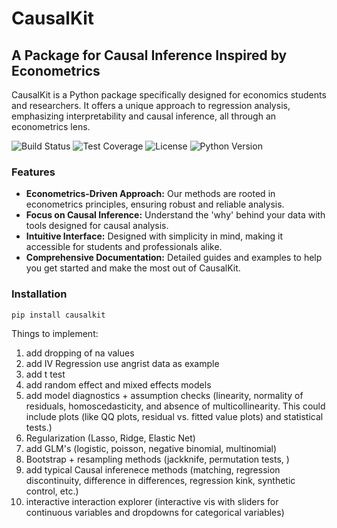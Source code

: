# CausalKit

## A Package for Causal Inference Inspired by Econometrics

CausalKit is a Python package specifically designed for economics students and researchers. It offers a unique approach to regression analysis, emphasizing interpretability and causal inference, all through an econometrics lens.

![Build Status](https://img.shields.io/badge/build-passing-brightgreen.svg)
![Test Coverage](https://img.shields.io/badge/coverage-100-brightgreen.svg)
![License](https://img.shields.io/badge/license-MIT-blue.svg)
![Python Version](https://img.shields.io/badge/python-3.89+-blue.svg)
### Features

- **Econometrics-Driven Approach:** Our methods are rooted in econometrics principles, ensuring robust and reliable analysis.
- **Focus on Causal Inference:** Understand the 'why' behind your data with tools designed for causal analysis.
- **Intuitive Interface:** Designed with simplicity in mind, making it accessible for students and professionals alike.
- **Comprehensive Documentation:** Detailed guides and examples to help you get started and make the most out of CausalKit.

### Installation

```bash
pip install causalkit
```

Things to implement:

1. add dropping of na values
4. add IV Regression use angrist data as example
5. add t test
7. add random effect and mixed effects models
8. add model diagnostics + assumption checks (linearity, normality of residuals, homoscedasticity, and absence of multicollinearity. This could include plots (like QQ plots, residual vs. fitted value plots) and statistical tests.)
9. Regularization (Lasso, Ridge, Elastic Net)
10. add GLM's (logistic, poisson, negative binomial, multinomial)
11. Bootstrap + resampling methods (jackknife, permutation tests, )
12. add typical Causal inferenece methods (matching, regression discontinuity, difference in differences,  regression kink, synthetic control, etc.)
13. interactive interaction explorer (interactive vis with sliders for continuous variables and dropdowns for categorical variables)
